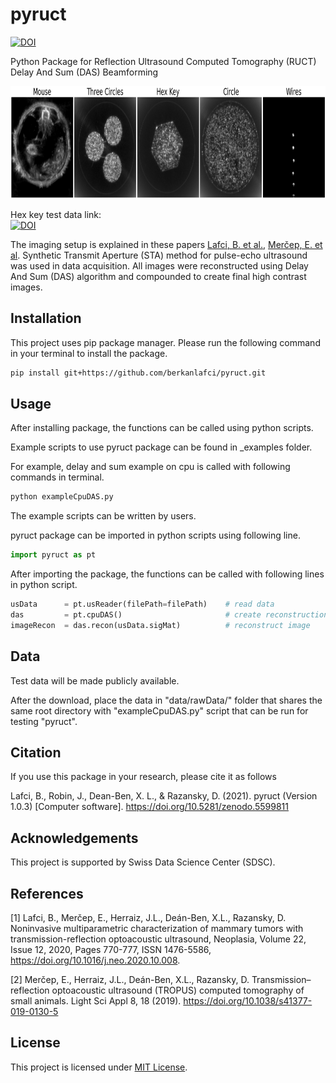 pyruct
=======================================================

[![DOI](https://zenodo.org/badge/DOI/10.5281/zenodo.5599811.svg)](https://doi.org/10.5281/zenodo.5599811)

Python Package for Reflection Ultrasound Computed Tomography (RUCT) Delay And Sum (DAS) Beamforming

<img src="https://github.com/berkanlafci/pyruct/blob/main/docs/_img/readmeImage.png" width="1000" height="180">

Hex key test data link:  
[![DOI](https://zenodo.org/badge/DOI/10.5281/zenodo.5599242.svg)](https://doi.org/10.5281/zenodo.5599242)

The imaging setup is explained in these papers [Lafci, B. et al.](https://www.sciencedirect.com/science/article/pii/S1476558620301639), [Merčep, E. et al](https://www.nature.com/articles/s41377-019-0130-5). Synthetic Transmit Aperture (STA) method for pulse-echo ultrasound was used in data acquisition. All images were reconstructed using Delay And Sum (DAS) algorithm and compounded to create final high contrast images.

Installation
-------------------------------------------------------
This project uses pip package manager. Please run the following command in your terminal to install the package.
```bash
pip install git+https://github.com/berkanlafci/pyruct.git
```

Usage
-------------------------------------------------------
After installing package, the functions can be called using python scripts.

Example scripts to use pyruct package can be found in _examples folder.

For example, delay and sum example on cpu is called with following commands in terminal.
```bash
python exampleCpuDAS.py
```
The example scripts can be written by users.

pyruct package can be imported in python scripts using following line.
```python
import pyruct as pt
```
After importing the package, the functions can be called with following lines in python script.
```python
usData      = pt.usReader(filePath=filePath) 	# read data
das         = pt.cpuDAS()                      	# create reconstruction object
imageRecon  = das.recon(usData.sigMat)         	# reconstruct image
```

Data
-------------------------------------------------------
Test data will be made publicly available.

After the download, place the data in "data/rawData/" folder that shares the same root directory with "exampleCpuDAS.py" script that can be run for testing "pyruct".

Citation
-------------------------------------------------------
If you use this package in your research, please cite it as follows

Lafci, B., Robin, J., Dean-Ben, X. L., & Razansky, D. (2021). pyruct (Version 1.0.3) [Computer software]. https://doi.org/10.5281/zenodo.5599811

Acknowledgements
-------------------------------------------------------
This project is supported by Swiss Data Science Center (SDSC).

References
-------------------------------------------------------
[1] Lafci, B., Merčep, E., Herraiz, J.L., Deán-Ben, X.L., Razansky, D. Noninvasive multiparametric characterization of mammary tumors with transmission-reflection optoacoustic ultrasound, Neoplasia, Volume 22, Issue 12, 2020, Pages 770-777, ISSN 1476-5586, https://doi.org/10.1016/j.neo.2020.10.008.

[2] Merčep, E., Herraiz, J.L., Deán-Ben, X.L., Razansky, D. Transmission–reflection optoacoustic ultrasound (TROPUS) computed tomography of small animals. Light Sci Appl 8, 18 (2019). https://doi.org/10.1038/s41377-019-0130-5

License
-------------------------------------------------------
This project is licensed under [MIT License](https://mit-license.org/).
